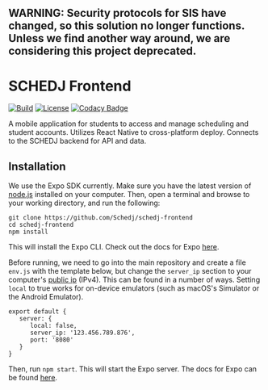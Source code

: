 ## WARNING: Security protocols for SIS have changed, so this solution no longer functions. Unless we find another way around, we are considering this project deprecated.

# SCHEDJ Frontend
[![Build](https://travis-ci.com/Schedj/schedj-frontend.svg?branch=master)](https://travis-ci.com/Schedj/schedj-frontend)
[![License](https://img.shields.io/badge/License-Apache%202.0-blue.svg)](https://opensource.org/licenses/Apache-2.0)
[![Codacy Badge](https://api.codacy.com/project/badge/Grade/7669e8aa7aa94466b0a1dc38a84cf8e5)](https://www.codacy.com/app/chrisvander/schedj-frontend?utm_source=github.com&amp;utm_medium=referral&amp;utm_content=Schedj/schedj-frontend&amp;utm_campaign=Badge_Grade)

A mobile application for students to access and manage scheduling and student accounts. Utilizes React Native to cross-platform deploy. Connects to the SCHEDJ backend for API and data.

## Installation
We use the Expo SDK currently. Make sure you have the latest version of [node.js](https://nodejs.org/en/) installed on your computer. Then, open a terminal and browse to your working directory, and run the following:
```
git clone https://github.com/Schedj/schedj-frontend
cd schedj-frontend
npm install
```
This will install the Expo CLI. Check out the docs for Expo [here](https://expo.io/tools).

Before running, we need to go into the main repository and create a file `env.js` with the template below, but change the `server_ip` section to your computer's [public ip](https://www.whatismyip.com/what-is-my-public-ip-address/) (IPv4). This can be found in a number of ways. Setting `local` to true works for on-device emulators (such as macOS's Simulator or the Android Emulator).
```
export default {
   server: {
      local: false,
      server_ip: '123.456.789.876',
      port: '8080'
   }
}
```

Then, run `npm start`. This will start the Expo server. The docs for Expo can be found [here](https://docs.expo.io/versions/latest/).
